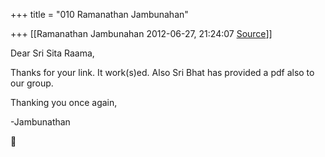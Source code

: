 +++
title = "010 Ramanathan Jambunahan"

+++
[[Ramanathan Jambunahan	2012-06-27, 21:24:07 [Source](https://groups.google.com/g/samskrita/c/J0vd8aysquI)]]



Dear Sri Sita Raama,

  

Thanks for your link. It work(s)ed. Also Sri Bhat has provided a pdf also to our group.

  

  

Thanking you once again,

  

-Jambunathan



